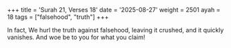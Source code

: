 +++
title = 'Surah 21, Verses 18'
date = '2025-08-27'
weight = 2501
ayah = 18
tags = ["falsehood", "truth"]
+++

In fact, We hurl the truth against falsehood, leaving it crushed, and it quickly vanishes. And woe be to you for what you claim!